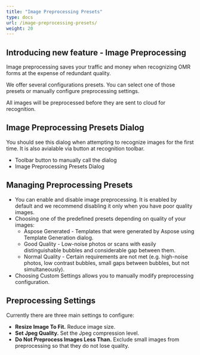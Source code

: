 ```yaml
---
title: "Image Preprocessing Presets"
type: docs
url: /image-preprocessing-presets/
weight: 20
---
```


## **Introducing new feature - Image Preprocessing**
Image preprocessing saves your traffic and money when recognizing OMR forms at the expense of redundant quality.  

We offer several configurations presets. You can select one of those presets or manually configure preprocessing settings.

All images will be preprocessed before they are sent to cloud for recognition.
## **Image Preprocessing Presets Dialog**
You should see this dialog when attempting to recognize images for the first time. It is also avialable via button at recognition toolbar.

- Toolbar button to manually call the dialog
- Image Preprocessing Presets Dialog

## **Managing Preprocessing Presets**
- You can enable and disable image preprocessing. It is enabled by default and we recommend disabling it only when you have poor quality images.
- Choosing one of the predefined presets depending on quality of your images:
  - Aspose Generated - Templates that were generated by Aspose using Template Generation dialog.
  - Good Quality - Low-noise photos or scans with easily distinguishable bubbles and considerable gap between them.
  - Normal Quality - Certain requirements are not met (e.g. high-noise photos, low contrast bubbles, small gaps between bubbles, but not simultaneously).
- Choosing Custom Settings allows you to manually modify preprocessing configuration.
## **Preprocessing Settings**
Currently there are three main settings to configure:

- **Resize Image To Fit.** Reduce image size.
- **Set Jpeg Quality.** Set the Jpeg compression level.
- **Do Not Preprocess Images Less Than.** Exclude small images from preprocessing so that they do not lose quality.


